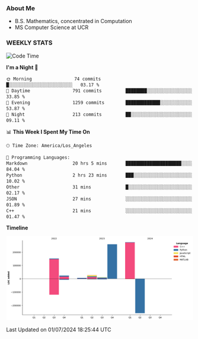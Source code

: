 ### About Me

- B.S. Mathematics, concentrated in Computation
- MS Computer Science at UCR


### WEEKLY STATS
<!--START_SECTION:waka-->
![Code Time](http://img.shields.io/badge/Code%20Time-228%20hrs%2022%20mins-blue)

**I'm a Night 🦉** 

```text
🌞 Morning                74 commits          █░░░░░░░░░░░░░░░░░░░░░░░░   03.17 % 
🌆 Daytime                791 commits         ████████░░░░░░░░░░░░░░░░░   33.85 % 
🌃 Evening                1259 commits        █████████████░░░░░░░░░░░░   53.87 % 
🌙 Night                  213 commits         ██░░░░░░░░░░░░░░░░░░░░░░░   09.11 % 
```


📊 **This Week I Spent My Time On** 

```text
🕑︎ Time Zone: America/Los_Angeles

💬 Programming Languages: 
Markdown                 20 hrs 5 mins       █████████████████████░░░░   84.04 % 
Python                   2 hrs 23 mins       ███░░░░░░░░░░░░░░░░░░░░░░   10.02 % 
Other                    31 mins             █░░░░░░░░░░░░░░░░░░░░░░░░   02.17 % 
JSON                     27 mins             ░░░░░░░░░░░░░░░░░░░░░░░░░   01.89 % 
C++                      21 mins             ░░░░░░░░░░░░░░░░░░░░░░░░░   01.47 % 
```

**Timeline**

![Lines of Code chart](https://raw.githubusercontent.com/nickocruzm/nickocruzm/main/assets/bar_graph.png)


 Last Updated on 01/07/2024 18:25:44 UTC
<!--END_SECTION:waka-->
